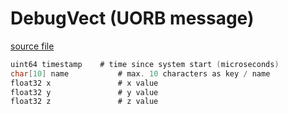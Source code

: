 # DebugVect (UORB message)

[source file](https://github.com/PX4/PX4-Autopilot/blob/main/msg/DebugVect.msg)

```c
uint64 timestamp	# time since system start (microseconds)
char[10] name           # max. 10 characters as key / name
float32 x               # x value
float32 y               # y value
float32 z               # z value

```
